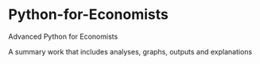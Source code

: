 # Python-for-Economists
Advanced Python for Economists

A summary work that includes analyses, graphs, outputs and explanations
